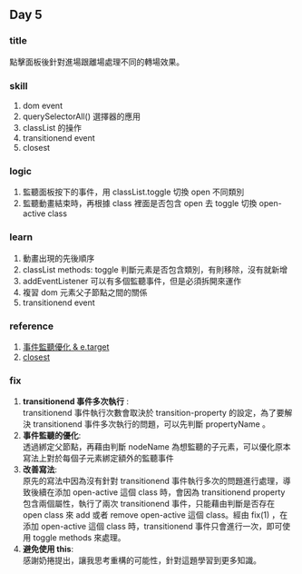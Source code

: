 ## Day 5

### title 
點擊面板後針對進場跟離場處理不同的轉場效果。

### skill
1. dom event
2. querySelectorAll() 選擇器的應用
3. classList 的操作
4. transitionend event
5. closest

### logic 
1. 監聽面板按下的事件，用 classList.toggle 切換 open 不同類別
2. 監聽動畫結束時，再根據 class 裡面是否包含 open 去 toggle 切換 open-active class

### learn
1. 動畫出現的先後順序
2. classList methods: toggle 判斷元素是否包含類別，有則移除，沒有就新增
3. addEventListener 可以有多個監聽事件，但是必須拆開來運作
4. 複習 dom 元素父子節點之間的關係
5. transitionend event

### reference
1. [事件監聽優化 & e.target](https://kanboo.github.io/2017/12/30/JS-studynotes/)
2. [closest](https://developer.mozilla.org/en-US/docs/Web/API/Element/closest)

### fix
1. **transitionend 事件多次執行** : <br>
transitionend 事件執行次數會取決於 transition-property 的設定，為了要解決 transitionend 事件多次執行的問題，可以先判斷 propertyName 。
2. **事件監聽的優化**: <br> 
透過綁定父節點，再藉由判斷 nodeName 為想監聽的子元素，可以優化原本寫法上對於每個子元素綁定額外的監聽事件
3. **改善寫法**: <br>
原先的寫法中因為沒有針對 transitionend 事件執行多次的問題進行處理，導致後續在添加 open-active 這個 class 時，會因為 transitionend property 包含兩個屬性，執行了兩次 transitionend 事件，只能藉由判斷是否存在 open class 來 add 或者 remove open-active 這個 class。經由 fix(1) ，在添加 open-active 這個 class 時，transitionend 事件只會進行一次，即可使用 toggle methods 來處理。
4. **避免使用 this**: <br>
感謝奶捲提出，讓我思考重構的可能性，針對這題學習到更多知識。